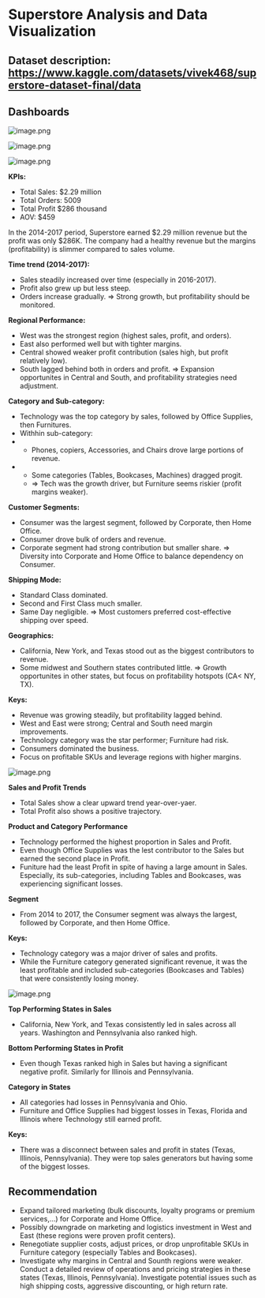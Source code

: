 # Superstore Analysis and Data Visualization

## Dataset description: https://www.kaggle.com/datasets/vivek468/superstore-dataset-final/data

## Dashboards
![image.png](febed67c-1922-4a26-a172-c8a866cc0f69.png)

![image.png](14c34379-b6e6-4966-b860-c6ed77124891.png)

![image.png](f7eafd75-2075-452b-aae6-2fee9d27d87f.png)

**KPIs:**
- Total Sales: $2.29 million
- Total Orders: 5009
- Total Profit $286 thousand
- AOV: $459

In the 2014-2017 period, Superstore earned $2.29 million revenue but the profit was only $286K. The company had a healthy revenue but the margins (profitability) is slimmer compared to sales volume.

**Time trend (2014-2017):**
- Sales steadily increased over time (especially in 2016-2017).
- Profit also grew up but less steep.
- Orders increase gradually.
=> Strong growth, but profitability should be monitored.

**Regional Performance:**
- West was the strongest region (highest sales, profit, and orders).
- East also performed well but with tighter margins.
- Central showed weaker profit contribution (sales high, but profit relatively low).
- South lagged behind both in orders and profit.
=> Expansion opportunites in Central and South, and profitability strategies need adjustment.

**Category and Sub-category:**
- Technology was the top category by sales, followed by Office Supplies, then Furnitures.
- Withhin sub-category:
- - Phones, copiers, Accessories, and Chairs drove large portions of revenue.
- - Some categories (Tables, Bookcases, Machines) dragged progit.
  - => Tech was the growth driver, but Furniture seems riskier (profit margins weaker).

**Customer Segments:**
- Consumer was the largest segment, followed by Corporate, then Home Office.
- Consumer drove bulk of orders and revenue.
- Corporate segment had strong contribution but smaller share.
=> Diversity into Corporate and Home Office to balance dependency on Consumer.

**Shipping Mode:**
- Standard Class dominated.
- Second and First Class much smaller.
- Same Day negligible.
=> Most customers preferred cost-effective shipping over speed.

**Geographics:**
- California, New York, and Texas stood out as the biggest contributors to revenue.
- Some midwest and Southern states contributed little.
=> Growth opportunites in other states, but focus on profitability hotspots (CA< NY, TX).

**Keys:**
- Revenue was growing steadily, but profitability lagged behind.
- West and East were strong; Central and South need margin improvements.
- Technology category was the star performer; Furniture had risk.
- Consumers dominated the business.
- Focus on profitable SKUs and leverage regions with higher margins.

![image.png](68d67e29-5336-46a8-a8b4-dc5ebc83b373.png)

**Sales and Profit Trends**
- Total Sales show a clear upward trend year-over-yaer.
- Total Profit also shows a positive trajectory.

**Product and Category Performance**
- Technology performed the highest proportion in Sales and Profit.
- Even though Office Supplies was the lest contributor to the Sales but earned the second place in Profit.
- Funiture had the least Profit in spite of having a large amount in Sales. Especially, its sub-categories, including Tables and Bookcases, was experiencing significant losses.

**Segment**
- From 2014 to 2017, the Consumer segment was always the largest, followed by Corporate, and then Home Office.

**Keys:**
- Technology category was a major driver of sales and profits.
- While the Furniture category generated significant revenue, it was the least profitable and included sub-categories (Bookcases and Tables) that were consistently losing money.

![image.png](e1455a81-f324-4bfb-a160-d2a4d53e835e.png)

**Top Performing States in Sales**
- California, New York, and Texas consistently led in sales across all years. Washington and Pennsylvania also ranked high.

**Bottom Performing States in Profit**
- Even though Texas ranked high in Sales but having a significant negative profit. Similarly for Illinois and Pennsylvania.

**Category in States**
- All categories had losses in Pennsylvania and Ohio.
- Furniture and Office Supplies had biggest losses in Texas, Florida and Illinois where Technology still earned profit.

**Keys:**
- There was a disconnect between sales and profit in states (Texas, Illinois, Pennsylvania). They were top sales generators but having some of the biggest losses.

## Recommendation
- Expand tailored marketing (bulk discounts, loyalty programs or premium services,...) for Corporate and Home Office.
- Possibly downgrade on marketing and logistics investment in West and East (these regions were proven profit centers).
- Renegotiate supplier costs, adjust prices, or drop unprofitable SKUs in Furniture category (especially Tables and Bookcases).
- Investigate why margins in Central and Sounth regions were weaker. Conduct a detailed review of operations and pricing strategies in these states (Texas, Illinois, Pennsylvania). Investigate potential issues such as high shipping costs, aggressive discounting, or high return rate. 
